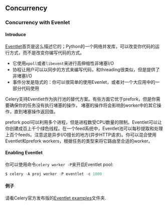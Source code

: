 ## Concurrency

### Concurrency with Evenlet

#### Introduce

[Eventlet](http://eventlet.net/)首页是这么描述它的；Python的一个网络并发库，可以改变你代码的运行方式，而不是改变你编写代码的方式。

- 它使用`epoll`或者`libevent`来进行高伸缩性非堵塞I/O
- 协程让用户可以以同步的方式来编写代码，和threading很类似，但是提供了非堵塞I/O
- 事件分发是隐式的：你可以很简单的使用Evenlet，或者对一个大应用中的一部分代码使用

Celery支持Eventlet作为执行池的替代方案。有些方面它优于prefork，但是你需要确保你的任务没有执行堵塞的操作，
堵塞的操作将会影响到worker中的其它操作，直到堵塞操作返回值。

prefork pool可以利用多个进程，但是进程数受CPU数量的限制。Eventlet可以让你创建成百上千个绿色线程。在一个feed系统中，Eventlet池可以每秒提取和处理上百个feeds。注意这是异步I/O擅长的地方(异步HTTP请求)。你可以混合使用Eventlet和prefork workers，根据任务的类型来将它路由至合适的worker。

#### Enabling Eventlet

你可以使用命令`celery worker -P`来开启Eventlet pool:

```python
$ celery -A proj worker -P eventlet -c 1000
```

#### 例子

请看Celery官方发布版的[Eventlet examples](https://github.com/celery/celery/tree/master/examples/eventlet)文件夹.